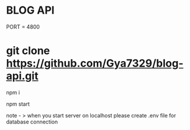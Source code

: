 
# BLOG API

PORT =  4800
# git clone https://github.com/Gya7329/blog-api.git

npm i 

npm start

note - > when you start server on localhost please create .env file for database connection
 

